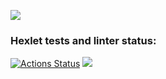 <a href="https://asciinema.org/a/KiTPGfAKutw4E50fYib7nOVl0" target="_blank"><img src="https://asciinema.org/a/KiTPGfAKutw4E50fYib7nOVl0.svg" /></a>

### Hexlet tests and linter status:
[![Actions Status](https://github.com/fossoway/python-project-lvl1/workflows/hexlet-check/badge.svg)](https://github.com/fossoway/python-project-lvl1/actions)
<a href="https://codeclimate.com/github/fossoway/python-project-lvl1/maintainability"><img src="https://api.codeclimate.com/v1/badges/9100aa5ea1453af5d57e/maintainability" /></a>
